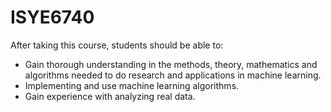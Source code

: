 # ISYE6740
After taking this course, students should be able to:
* Gain thorough understanding in the methods, theory, mathematics and algorithms needed to do research and applications in machine learning.
* Implementing and use machine learning algorithms.
* Gain experience with analyzing real data.
